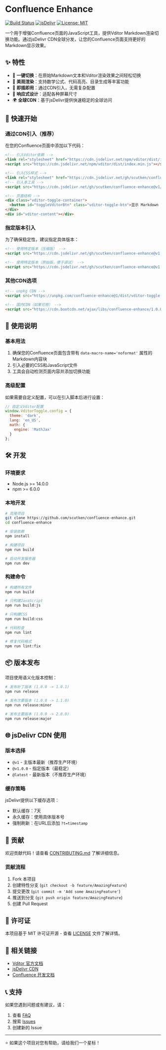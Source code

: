 # Confluence Enhance

[![Build Status](https://github.com/scutken/confluence-enhance/workflows/Build%20and%20Release/badge.svg)](https://github.com/scutken/confluence-enhance/actions)
[![jsDelivr](https://data.jsdelivr.com/v1/package/gh/scutken/confluence-enhance/badge)](https://www.jsdelivr.com/package/gh/scutken/confluence-enhance)
[![License: MIT](https://img.shields.io/badge/License-MIT-yellow.svg)](https://opensource.org/licenses/MIT)

一个用于增强Confluence页面的JavaScript工具，提供Vditor Markdown渲染切换功能。通过jsDelivr CDN全球分发，让您的Confluence页面支持更好的Markdown显示效果。

## ✨ 特性

- 🔄 **一键切换**：在原始Markdown文本和Vditor渲染效果之间轻松切换
- 🎨 **美观渲染**：支持数学公式、代码高亮、目录生成等丰富功能
- 🚀 **即插即用**：通过CDN引入，无需复杂配置
- 📱 **响应式设计**：适配各种屏幕尺寸
- 🌍 **全球CDN**：基于jsDelivr提供快速稳定的全球访问

## 🚀 快速开始

### 通过CDN引入（推荐）

在您的Confluence页面中添加以下代码：

```html
<!-- 引入Vditor依赖 --> 
<link rel="stylesheet" href="https://cdn.jsdelivr.net/npm/vditor/dist/index.css" /> 
<script src="https://cdn.jsdelivr.net/npm/vditor/dist/index.min.js"></script>

<!-- 引入CSS样式 -->
<link rel="stylesheet" href="https://cdn.jsdelivr.net/gh/scutken/confluence-enhance@v1/dist/vditor-toggle.min.css">
<!-- 引入本工具 -->
<script src="https://cdn.jsdelivr.net/gh/scutken/confluence-enhance@v1/dist/vditor-toggle.min.js"></script>

<!-- 页面结构 -->
<div class="vditor-toggle-container">
  <button id="toggleVditorBtn" class="vditor-toggle-btn">显示 Markdown 渲染</button>
</div>
<div id="vditor-content"></div>
```

### 指定版本引入

为了确保稳定性，建议指定具体版本：

```html
<!-- 使用特定版本（压缩版） -->
<script src="https://cdn.jsdelivr.net/gh/scutken/confluence-enhance@v1.0.0/dist/vditor-toggle.min.js"></script>

<!-- 使用特定版本（原始版，便于调试） -->
<script src="https://cdn.jsdelivr.net/gh/scutken/confluence-enhance@v1.0.0/dist/vditor-toggle.js"></script>
```

### 其他CDN选项

```html
<!-- unpkg CDN -->
<script src="https://unpkg.com/confluence-enhance@1/dist/vditor-toggle.min.js"></script>

<!-- 国内CDN（如果可用） -->
<script src="https://cdn.bootcdn.net/ajax/libs/confluence-enhance/1.0.0/vditor-toggle.min.js"></script>
```

## 📖 使用说明

### 基本用法

1. 确保您的Confluence页面包含带有 `data-macro-name='noformat'` 属性的Markdown内容块
2. 引入必要的CSS和JavaScript文件
3. 工具会自动检测页面内容并添加切换功能

### 高级配置

如果需要自定义配置，可以在引入脚本后进行设置：

```javascript
// 自定义Vditor配置
window.VditorToggle.config = {
  theme: 'dark',
  lang: 'en_US',
  math: {
    engine: 'MathJax'
  }
};
```

## 🛠️ 开发

### 环境要求

- Node.js >= 14.0.0
- npm >= 6.0.0

### 本地开发

```bash
# 克隆项目
git clone https://github.com/scutken/confluence-enhance.git
cd confluence-enhance

# 安装依赖
npm install

# 构建项目
npm run build

# 启动开发服务器
npm run dev
```

### 构建命令

```bash
# 构建所有文件
npm run build

# 只构建JavaScript
npm run build:js

# 只构建CSS
npm run build:css

# 代码检查
npm run lint

# 修复代码格式
npm run lint:fix
```

## 📦 版本发布

项目使用语义化版本控制：

```bash
# 发布补丁版本 (1.0.0 -> 1.0.1)
npm run release

# 发布次要版本 (1.0.0 -> 1.1.0)
npm run release:minor

# 发布主要版本 (1.0.0 -> 2.0.0)
npm run release:major
```

## 🌐 jsDelivr CDN 使用

### 版本选择

- `@v1` - 主版本最新（推荐生产环境）
- `@v1.0.0` - 指定版本（最稳定）
- `@latest` - 最新版本（不推荐生产环境）

### 缓存策略

jsDelivr提供以下缓存选项：

- 默认缓存：7天
- 永久缓存：使用具体版本号
- 强制刷新：在URL后添加 `?t=timestamp`

## 🤝 贡献

欢迎贡献代码！请查看 [CONTRIBUTING.md](CONTRIBUTING.md) 了解详细信息。

### 贡献流程

1. Fork 本项目
2. 创建特性分支 (`git checkout -b feature/AmazingFeature`)
3. 提交更改 (`git commit -m 'Add some AmazingFeature'`)
4. 推送到分支 (`git push origin feature/AmazingFeature`)
5. 创建 Pull Request

## 📄 许可证

本项目基于 MIT 许可证开源 - 查看 [LICENSE](LICENSE) 文件了解详情。

## 🔗 相关链接

- [Vditor 官方文档](https://ld246.com/article/1549638745630)
- [jsDelivr CDN](https://www.jsdelivr.com/)
- [Confluence 开发文档](https://developer.atlassian.com/cloud/confluence/)

## 📞 支持

如果您遇到问题或有建议，请：

1. 查看 [FAQ](docs/FAQ.md)
2. 搜索 [Issues](https://github.com/scutken/confluence-enhance/issues)
3. 创建新的 Issue

---

⭐ 如果这个项目对您有帮助，请给我们一个星标！
